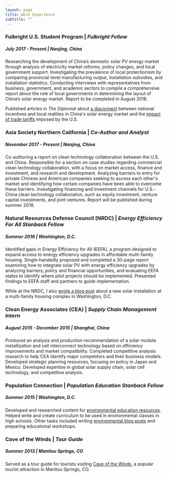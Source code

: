 ```yaml
---
layout: page
title: Work Experience
subtitle: ""
---
```



### Fulbright U.S. Student Program | *Fulbright Fellow*
##### July 2017 - Present | Nanjing, China
Researching the development of China’s domestic solar PV energy market through analysis of electricity market reforms, policy changes, and local government support. Investigating the prevalence of local protectionism by comparing provincial-level manufacturing output, installation subsidies, and installation statistics. Conducting interviews with representatives from business, government, and academic sectors to compile a comprehensive report about the role of local governments in determining the layout of China’s solar energy market. Report to be completed in August 2018.

Published articles in *The Diplomat* about [a disconnect](https://thediplomat.com/2018/06/how-china-can-make-the-most-of-its-solar-energy-boom/) between national incentives and local realities in China's solar energy market and the [impact of trade tariffs](https://thediplomat.com/2018/02/chinas-solar-power-dominance-and-trumps-trade-tariffs/) imposed by the U.S.

### Asia Society Northern California | *Co-Author and Analyst*
##### November 2017 - Present | Nanjing, China
Co-authoring a report on clean technology collaboration between the U.S. and China. Responsible for a section on case studies regarding commercial clean technology collaboration, with a focus on market access, finance and investment, and research and development. Analyzing barriers to entry for private Chinese and American companies seeking to access each other's market and identifying how certain companies have been able to overcome these barriers. Investigating financing and investment channels for U.S.-China clean technology collaboration, such as equity investment, venture capital investments, and joint ventures. Report will be published during summer 2018.

### Natural Resources Defense Council (NRDC) | *Energy Efficiency For All Stanback Fellow* 
##### Summer 2016 | Washington, D.C.
Identified gaps in Energy Efficiency for All (EEFA), a program designed to expand access to energy efficiency upgrades in affordable multi-family housing. Single-handedly proposed and completed a 30-page report examining how to integrate solar PV with energy efficiency upgrades by analyzing barriers, policy and financial opportunities, and evaluating EEFA states to identify where pilot projects should be implemented. Presented findings to EEFA staff and partners to guide implementation.

While at the NRDC, I also [wrote a blog post](https://www.nrdc.org/experts/deron-lovaas/channel-square-where-sustainability-meets-affordability) about a new solar installation at a multi-family housing complex in Washington, D.C.

### Clean Energy Associates (CEA) | *Supply Chain Management Intern*
##### August 2015  - December 2015 | Shanghai, China
Produced an analysis and production recommendation of a solar module metallization and cell interconnect technology based on efficiency improvements and market compatibility. Completed competitive analysis research to help CEA identify major competitors and their business models. Developed strategic planning resources, focusing on policy in Japan and Mexico. Developed expertise in global solar supply chain, solar cell technology, and competitive analysis.

### Population Connection | *Population Education Stanback Fellow*
##### Summer 2015 | Washington, D.C.
Developed and researched content for [environmental education resources](http://worldpopulationhistory.org/). Helped write and create curriculum to be used in environmental classes in high schools. Other tasks included writing [environmental blog posts](https://populationeducation.org/book-review-lester-browns-the-great-transition/) and preparing educational workshops.

### Cave of the Winds | *Tour Guide*
##### Summer 2013 | Manitou Springs, CO
Served as a tour guide for tourists visiting [Cave of the Winds](https://caveofthewinds.com/), a popular tourist attraction in Manitou Springs, CO.
